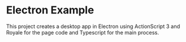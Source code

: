 # Electron Example
This project creates a desktop app in Electron using ActionScript 3 and Royale for the page code and Typescript for the main process. 